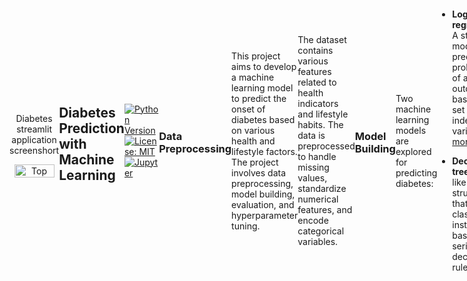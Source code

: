 <div style="display: flex; align-items: center;">
    <div style="flex: 33.33%; text-align: center;">
        <p>Diabetes streamlit application screenshort</p>
        <img src="Assets/diabetes app.png" alt="Top" width="90%"/>
    </div>

    
## Diabetes Prediction with Machine Learning
[![Python Version](https://img.shields.io/badge/python-3.11-blue.svg)](https://www.python.org/downloads/release/python-311/)
[![License: MIT](https://img.shields.io/badge/License-MIT-yellow.svg)](https://opensource.org/licenses/MIT)
[![Jupyter](https://img.shields.io/badge/Jupyter-Notebooks-orange.svg)](https://jupyter.org/)
### Data Preprocessing
This project aims to develop a machine learning model to predict the onset of diabetes based on various health and lifestyle factors. The project involves data preprocessing, model building, evaluation, and hyperparameter tuning.

The dataset contains various features related to health indicators and lifestyle habits. The data is preprocessed to handle missing values, standardize numerical features, and encode categorical variables.

### Model Building

Two machine learning models are explored for predicting diabetes:

- **Logistic regression:** A statistical model that predicts the probability of an outcome based on a set of independent variables. [more](https://scikit-learn.org/stable/modules/generated/sklearn.linear_model.LogisticRegression.html)

- **Decision tree:** A tree-like structure that classifies instances based on a series of decision rules. [more](https://scikit-learn.org/stable/modules/tree.html)

Pipelines are used to streamline the preprocessing and modeling steps.

### Model Evaluation

The models are evaluated using two metrics:

- **Accuracy:** The proportion of correctly classified instances.

- **F1 score:** A measure of the balance between precision and recall. [more](https://scikit-learn.org/stable/modules/generated/sklearn.metrics.f1_score.html)

Hyperparameter tuning is performed using GridSearchCV to optimize the models for F1 score. [more](https://scikit-learn.org/stable/modules/generated/sklearn.model_selection.GridSearchCV.html)

### Results

The best-performing model is selected based on the highest F1 score achieved during hyperparameter tuning. The selected model is saved as a pickle file for deployment in an application.
# Stramlit Application
### Installation
To install and run this project, follow these steps:

```bash
# Clone the repository
git clone https://github.com/PETERMUTWIRI/MERISKILL_DIABETES_ANALYSIS

# Change directory
cd MERISKILL_DIABETES_ANALYSIS

# Install dependencies
pip install -r requirements.txt

# Run the FastAPI application
streamlit run streamlit.py
```
Access the web application at [http://localhost:8501](http://localhost:8501) in your browser.

Access my well funtioning application at
### Conclusion

The project demonstrates the application of machine learning for predicting diabetes risk based on health and lifestyle factors. The application can be used in applications to provide personalized risk assessments and inform preventive measures.
